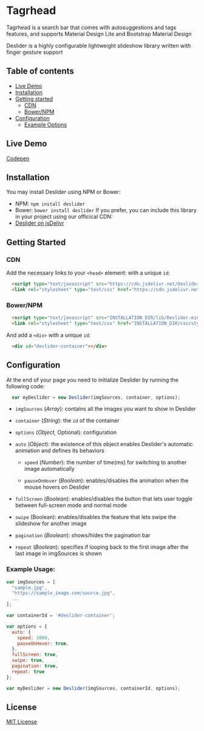 # Tagrhead
Tagrhead is a search bar that comes with autosuggestions and tags features, and supports  Material Design Lite and Bootstrap Material Design

Deslider is a highly configurable lightweight slideshow library written with finger gesture support

## Table of contents
- [Live Demo](#live-demo)
- [Installation](#installation)
- [Getting started](#getting-started)
  - [CDN](#cdn)
  - [Bower/NPM](#bowernpm)
- [Configuration](#configuration)
  - [Example Options](#exmaple-options)

## Live Demo
[Codepen](http://codepen.io/kevlai22/pen/zNmZQv)

## Installation
You may install Deslider using NPM or Bower:
- NPM: `npm install deslider`
- Bower: `bower install deslider`
If you prefer, you can include this library in your project using our officical CDN:
- [Deslider on jsDelivr](https://www.jsdelivr.com/projects/deslider)

## Getting Started
### CDN
Add the necessary links to your `<head>` element: with a unique `id`:

```html
  <script type="text/javascript" src="https://cdn.jsdelivr.net/deslider/1.5.1/Deslider.min.js"></script>
  <link rel="stylesheet" type="text/css" href="https://cdn.jsdelivr.net/deslider/1.5.1/style.css">
```

### Bower/NPM
```html
  <script type="text/javascript" src="INSTALLATION_DIR/lib/Deslider.min.js"></script>
  <link rel="stylesheet" type="text/css" href="INSTALLATION_DIR/css/style.css">
```
And add a `<div>` with a unique `id`:

```html
  <div id="deslider-container"></div>
```

## Configuration
At the end of your page you need to initialize Deslider by running the following code:

```javascript
  var myDeslider = new Deslider(imgSources, container, options);
```

* `imgSources` (*Array*): contains all the images you want to show in Deslider
* `container` (*String*): the `id` of the container  
* `options` (*Object*, Optional): configuration  
 * `auto` (*Object*): the existence of this object enables Deslider's automatic animation and defines its behaviors  
   * `speed` (*Number*): the number of time(ms) for switching to another image automatically   

   * `pauseOnHover` (*Boolean*): enables/disables the animation when the mouse hovers on Deslider    

 * `fullScreen` (*Boolean*): enables/disables the button that lets user toggle between full-screen mode and normal mode  
 * `swipe` (Boolean): enables/disables the feature that lets swipe the slideshow for another image  
 * `pagination` (*Boolean*): shows/hides the pagination bar  
 * `repeat` (*Boolean*): specifies if looping back to the first image after the last image in imgSources is shown

### Example Usage:
  ```javascript
  var imgSources = [
    "sample.jpg",
    "https://sample_image.com/source.jpg",
    ...
  ];

  var containerId = '#deslider-container';

  var options = {
    auto: {
      speed: 3000,
      pauseOnHover: true,
    },
    fullScreen: true,
    swipe: true,
    pagination: true,
    repeat: true
  };

  var myDeslider = new Deslider(imgSources, containerId, options);
  ```

## License
[MIT License](https://github.com/kevguy/Deslider/blob/master/LICENSE.txt)
